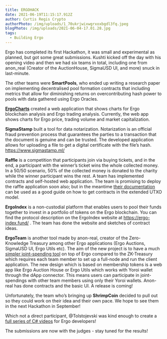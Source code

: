 ```yaml
---
title: ERGOHACK
date: 2021-06-19T11:15:17.912Z
author: Curtis Regis Crypto
authorPhoto: /img/uploads/1_70ukrjwixwgrxoxbgdl3fq.jpeg
blogPhoto: /img/uploads/2021-06-04-17.01.28.jpg
tags:
  - Building Ergo
---
```

Ergo has completed its first Hackathon, it was small and experimental as planned, but got some great submissions. Kushti kicked off the day with his opening video and then we had six teams in total, including one from anon_real (Creator of the AuctionHouse, SigmaUSD UI, and more) snuck in last-minute.

The other teams were **SmartPools**, who ended up writing a research paper on implementing decentralised pool formation contracts that including metrics that allow for diminishing returns on overcontributing hash power to pools with data gathered using Ergo Oracles.

**[ErgoCharts](https://github.com/abeledovictor/ergo-charts)** created a web application that shows charts for Ergo blockchain analysis and Ergo trading analysis. Currently, the web app shows charts for Ergo price, trading volume and market capitalization.

**SigmaStamp** built a tool for data notarization. Notarization is an official fraud prevention process that guarantees the parties to a transaction that the document is genuine and can be trusted. The developed application allows for uploading a file to get a digital certificate with the file’s hash. <https://www.sigmastamp.ml/>

**Raffle** is a competition that participants join via buying tickets, and in the end, a participant with the winner’s ticket wins the whole collected money. In a 50/50 scenario, 50% of the collected money is donated to the charity while the winner participant wins the rest. A team has implemented contracts and self-hosted web application. The team is promising to deploy the raffle application soon also; but in the meantime [their documentation](https://github.com/NazeriMahdi2001/Raffle-Doc) can be used as a good guide on how to get contracts in the extended UTXO model. 

**ErgoIndex** is a non-custodial platform that enables users to pool their funds together to invest in a portfolio of tokens on the Ergo blockchain. You can find the protocol description on the ErgoIndex website at <https://ergo-index.fund/> . The team has done the website and sketches of contract ideas. 

**ErgoTeam** is another tool made by anon-real, creator of the Zero-Knowledge Treasury among other Ergo applications (Ergo Auctions, SigmaUSD UI, Ergo Utils etc).  The aim of the new project is to have a much [simpler joint-spending tool](<https://www.ergoforum.org/t/a-simpler-collective-spending-approach-for-everyone/476 >) on top of Ergo compared to the ZK-Treasury which requires each team member to set up a full-node and run the client application. The new design which is based on membership tokens is a web app like Ergo Auction House or Ergo Utils which works with Yoroi wallet through the dApp connector. This means users can participate in joint-spendings with other team members using only their Yoroi wallets. Anon-real has done contracts and the basic UI. A release is coming!

Unfortunately, the team who’s bringing up **ShrimpCoin** decided to pull out so they could work on their idea and their own pace. We hope to see them in the next Hackathon in September!

Which not a direct participant, @Tolstojevski was kind enough to create a [full series of C# videos](https://www.youtube.com/playlist?list=PLUWruihtE-HtL-JZk8Vb4Yn_H18aE3rb6) for Ergo developers!

The submissions are now with the judges - stay tuned for the results!